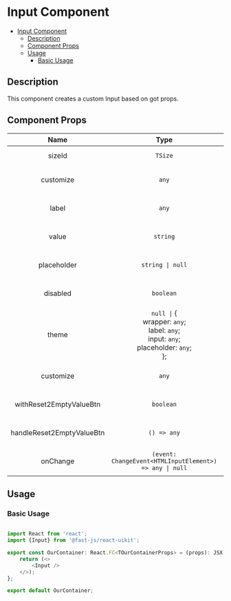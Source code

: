 # Input Component

- [Input Component](#input-component)
  - [Description](#description)
  - [Component Props](#component-props)
  - [Usage](#usage)
    - [Basic Usage](#basic-usage)

## Description

This component creates a custom Input based on got props.

## Component Props
<!-- markdownlint-disable MD033 -->
|           Name            |                                                  Type                                                   | Description                  |            Example            |
| :-----------------------: | :-----------------------------------------------------------------------------------------------------: | ---------------------------- | :---------------------------: |
|          sizeId           |                                                 `TSize`                                                 | Device used                  |          `'mobile'`           |
|         customize         |                                                  `any`                                                  | Custom theme object          |    `{customize.container}`    |
|           label           |                                                  `any`                                                  | Path to image for background | `'../images/background1.png'` |
|           value           |                                                `string`                                                 | Path to image for background | `'../images/background1.png'` |
|        placeholder        |                                            `string \| null`                                             | Path to image for background | `'../images/background1.png'` |
|         disabled          |                                                `boolean`                                                | Path to image for background | `'../images/background1.png'` |
|           theme           | `null \|` { <br> wrapper: `any`; <br> label: `any`; <br> input: `any`; <br> placeholder: `any`; <br> }; |                              |                               |
|         customize         |                                                  `any`                                                  | Path to image for background | `'../images/background1.png'` |
|  withReset2EmptyValueBtn  |                                                `boolean`                                                | Path to image for background | `'../images/background1.png'` |
| handleReset2EmptyValueBtn |                                               `() => any`                                               | Path to image for background | `'../images/background1.png'` |
|         onChange          |                       ```(event: ChangeEvent<HTMLInputElement>) => any \| null```                       | Path to image for background | `'../images/background1.png'` |

## Usage

### Basic Usage

```typescript

import React from 'react';
import {Input} from '@fast-js/react-uikit';

export const OurContainer: React.FC<TOurContainerProps> = (props): JSX.Element => {
    return (<>
        <Input />
    </>);
};

export default OurContainer;

```
